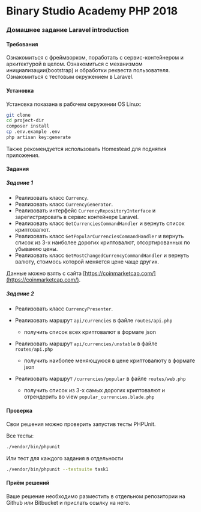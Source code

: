 Binary Studio Academy PHP 2018
====

### Домашнее задание Laravel introduction

#### Требования

Ознакомиться с фреймворком, поработать с сервис-контейнером и архитектурой в целом. 
Ознакомиться с механизмом инициализации(bootstrap) и обработки реквеста пользователя.
Ознакомиться с тестовым окружением в Laravel.

#### Установка

Установка показана в рабочем окружении OS Linux:

```bash
git clone 
cd project-dir
composer install
cp .env.example .env
php artisan key:generate
```

Также рекомендуется использовать Homestead для поднятия приложения.

#### Задания

##### Задание 1

* Реализовать класс `Currency`.
* Реализовать класс `CurrencyGenerator`.
* Реализовать интерфейс `CurrencyRepositoryInterface` и зарегистрировать в сервис контейнере Laravel.
* Реализовать класс `GetCurrenciesCommandHandler` и вернуть список криптовалют.
* Реализовать класс `GetPopularCurrenciesCommandHandler` и вернуть список из 3-х наиболее дорогих криптовалют, 
отсортированных по убыванию цены.
* Реализовать класс `GetMostChangedCurrencyCommandHandler` и вернуть валюту, стоимось которой меняется цене чаще других.

Данные можно взять с сайта [https://coinmarketcap.com/](https://coinmarketcap.com/).

##### Задание 2
* Реализовать класс `CurrencyPresenter`.

* Реализовать маршрут `api/currencies` в файле `routes/api.php` 
    * получить список всех криптовалют в формате json 

* Реализовать маршрут `api/currencies/unstable` в файле `routes/api.php` 
    * получить наиболее меняющуюся в цене криптовалюту в формате json 

* Реализовать маршрут `/currencies/popular` в файле `routes/web.php`
    * получить список из 3-х самых дорогих криптовалют и отрендерить во view `popular_currencies.blade.php` 
 
#### Проверка

Cвои решения можно проверить запустив тесты PHPUnit.

Все тесты:

```bash
./vendor/bin/phpunit
```

Или тест для каждого задания в отдельности  

```bash
./vendor/bin/phpunit --testsuite task1
```

#### Приём решений

Ваше решение необходимо разместить в отдельном репозитории на Github или Bitbucket и прислать ссылку на него.
